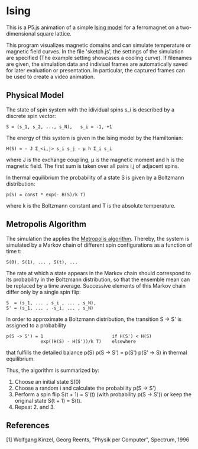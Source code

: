 # Ising
This is a P5.js animation of a simple [Ising model](https://en.wikipedia.org/wiki/Ising_model) for a ferromagnet on a two-dimensional square lattice.

This program visualizes magnetic domains and can simulate temperature or magnetic field curves. In the file 'sketch.js', the settings of the simulation are specified (The example setting showcases a cooling curve). If filenames are given, the simulation data and indiviual frames are automatically saved for later evaluation or presentation. In particular, the captured frames can be used to create a video animation.

## Physical Model
The state of spin system with the idividual spins s_i is described by a discrete spin vector:

    S = (s_1, s_2, ..., s_N),	s_i = -1, +1
	
The energy of this system is given in the Ising model by the Hamiltonian:

    H(S) = - J Σ_<i,j> s_i s_j - μ h Σ_i s_i

where J is the exchange coupling, μ is the magnetic moment and h is the magnetic field. 
The first sum is taken over all pairs i,j of adjacent spins.

In thermal equilibrium the probability of a state S is given by a Boltzmann distribution:

    p(S) = const * exp(- H(S)/k T)

where k is the Boltzmann constant and T is the absolute temperature.

## Metropolis Algorithm

The simulation the applies the [Metropolis algorithm](https://en.wikipedia.org/wiki/Metropolis–Hastings_algorithm).
Thereby, the system is simulated by a Markov chain of different spin configurations as a function of time t:

    S(0), S(1), ... , S(t), ...

The rate at which a state appears in the Markov chain should correspond to its probability in the Boltzmann distribution, so that the ensemble mean can be replaced by a time average. Successive elements of this Markov chain differ only by a single spin flip:

	S  = (s_1, ... , s_i , ... , s_N),
	S' = (s_1, ... , -s_i, ... , s_N)
	
In order to approximate a Boltzmann distribution, the transition S -> S' is assigned to a probability
 
	p(S -> S') = 1                        	if H(S') < H(S)
	             exp((H(S) - H(S'))/k T)    elsewhere

that fulfills the detailed balance p(S) p(S -> S') = p(S') p(S' -> S) in thermal equilibrium.

Thus, the algorithm is summarized by:

1. Choose an initial state S(0)
2. Choose a random i and calculate the probability p(S -> S')
3. Perform a spin flip S(t + 1) = S'(t) (with probability p(S -> S')) or keep the original state S(t + 1) = S(t). 
4. Repeat 2. and 3.
				 
## References

[1] Wolfgang Kinzel, Georg Reents, "Physik per Computer", Spectrum, 1996
